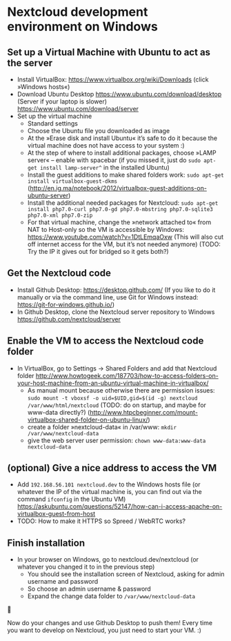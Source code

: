# Nextcloud development environment on Windows


## Set up a Virtual Machine with Ubuntu to act as the server

- Install VirtualBox: https://www.virtualbox.org/wiki/Downloads (click »Windows hosts«)
- Download Ubuntu Desktop https://www.ubuntu.com/download/desktop (Server if your laptop is slower) https://www.ubuntu.com/download/server
- Set up the virtual machine
	- Standard settings
	- Choose the Ubuntu file you downloaded as image
	- At the »Erase disk and install Ubuntu« it’s safe to do it because the virtual machine does not have access to your system :)
	- At the step of where to install additional packages, choose »LAMP server« – enable with spacebar (if you missed it, just do `sudo apt-get install lamp-server^` in the installed Ubuntu)
	- Install the guest additions to make shared folders work: `sudo apt-get install virtualbox-guest-dkms` (http://en.ig.ma/notebook/2012/virtualbox-guest-additions-on-ubuntu-server)
	- Install the additional needed packages for Nextcloud: `sudo apt-get install php7.0-curl php7.0-gd php7.0-mbstring php7.0-sqlite3 php7.0-xml php7.0-zip`
	- For that virtual machine, change the »network attached to« from NAT to Host-only so the VM is accessible by Windows: https://www.youtube.com/watch?v=1DtLEmqaOxw (This will also cut off internet access for the VM, but it’s not needed anymore) (TODO: Try the IP it gives out for bridged so it gets both?)


## Get the Nextcloud code

- Install Github Desktop: https://desktop.github.com/ (If you like to do it manually or via the command line, use Git for Windows instead: https://git-for-windows.github.io/)
- In Github Desktop, clone the Nextcloud server repository to Windows https://github.com/nextcloud/server


## Enable the VM to access the Nextcloud code folder

- In VirtualBox, go to Settings -> Shared Folders and add that Nextcloud folder http://www.howtogeek.com/187703/how-to-access-folders-on-your-host-machine-from-an-ubuntu-virtual-machine-in-virtualbox/
	- As manual mount because otherwise there are permission issues:
	`sudo mount -t vboxsf -o uid=$UID,gid=$(id -g) nextcloud /var/www/html/nextcloud` (TODO: do on startup, and maybe for www-data directly?) (http://www.htpcbeginner.com/mount-virtualbox-shared-folder-on-ubuntu-linux/)
	- create a folder »nextcloud-data« in /var/www: `mkdir /var/www/nextcloud-data`
	- give the web server user permission: `chown www-data:www-data nextcloud-data`


## (optional) Give a nice address to access the VM

- Add `192.168.56.101 nextcloud.dev` to the Windows hosts file (or whatever the IP of the virtual machine is, you can find out via the command `ifconfig` in the Ubuntu VM) https://askubuntu.com/questions/52147/how-can-i-access-apache-on-virtualbox-guest-from-host
- TODO: How to make it HTTPS so Spreed / WebRTC works?


## Finish installation

- In your browser on Windows, go to nextcloud.dev/nextcloud (or whatever you changed it to in the previous step)
	- You should see the installation screen of Nextcloud, asking for admin username and password
	- So choose an admin username & password
	- Expand the change data folder to `/var/www/nextcloud-data`

:tada:

Now do your changes and use Github Desktop to push them! Every time you want to develop on Nextcloud, you just need to start your VM. :)
